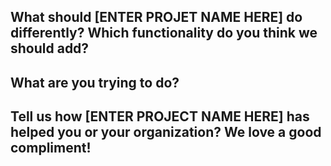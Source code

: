 What should [ENTER PROJET NAME HERE] do differently? Which functionality do you think we should add?
----------------------------------------------------------------------------------



What are you trying to do?
--------------------------



Tell us how [ENTER PROJECT NAME HERE] has helped you or your organization? We love a good compliment!
-------------------------------------------------
